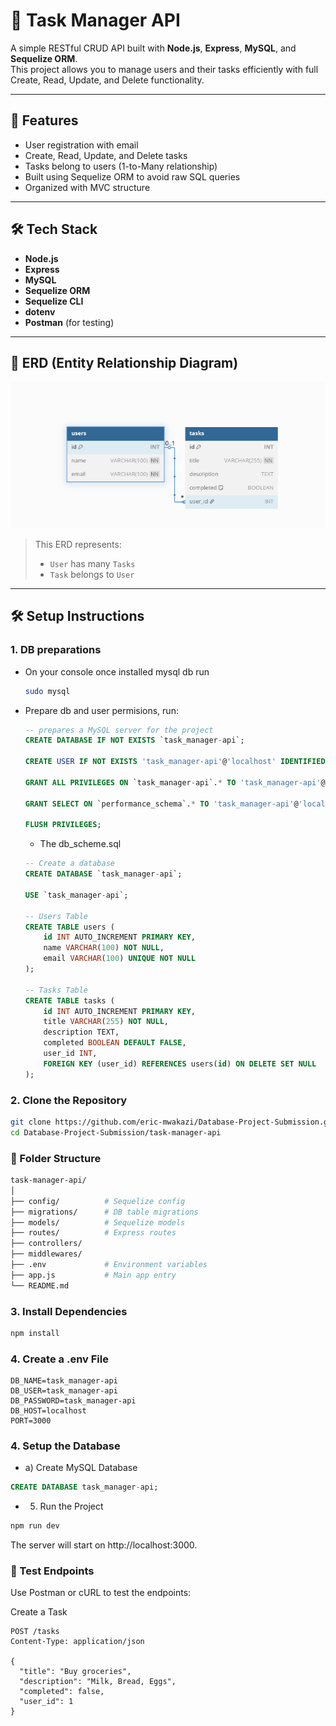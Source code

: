 # 📝 Task Manager API

A simple RESTful CRUD API built with **Node.js**, **Express**, **MySQL**, and **Sequelize ORM**.  
This project allows you to manage users and their tasks efficiently with full Create, Read, Update, and Delete functionality.

---

## 📌 Features

- User registration with email
- Create, Read, Update, and Delete tasks
- Tasks belong to users (1-to-Many relationship)
- Built using Sequelize ORM to avoid raw SQL queries
- Organized with MVC structure

---

## 🛠️ Tech Stack

- **Node.js**
- **Express**
- **MySQL**
- **Sequelize ORM**
- **Sequelize CLI**
- **dotenv**
- **Postman** (for testing)

---

## 🧱 ERD (Entity Relationship Diagram)

![ERD Screenshot](./images/erd.png)

> This ERD represents:
> - `User` has many `Tasks`
> - `Task` belongs to `User`

---

## 🛠️ Setup Instructions
### 1. DB preparations
* On your console once installed mysql db run
    ```bash
    sudo mysql
    ```
* Prepare db and user permisions, run:
    ```sql
    -- prepares a MySQL server for the project
    CREATE DATABASE IF NOT EXISTS `task_manager-api`;

    CREATE USER IF NOT EXISTS 'task_manager-api'@'localhost' IDENTIFIED BY 'task_manager-api';

    GRANT ALL PRIVILEGES ON `task_manager-api`.* TO 'task_manager-api'@'localhost';

    GRANT SELECT ON `performance_schema`.* TO 'task_manager-api'@'localhost';

    FLUSH PRIVILEGES;
    ```
    * The db_scheme.sql
    ```sql
    -- Create a database
    CREATE DATABASE `task_manager-api`;

    USE `task_manager-api`;

    -- Users Table
    CREATE TABLE users (
        id INT AUTO_INCREMENT PRIMARY KEY,
        name VARCHAR(100) NOT NULL,
        email VARCHAR(100) UNIQUE NOT NULL
    );

    -- Tasks Table
    CREATE TABLE tasks (
        id INT AUTO_INCREMENT PRIMARY KEY,
        title VARCHAR(255) NOT NULL,
        description TEXT,
        completed BOOLEAN DEFAULT FALSE,
        user_id INT,
        FOREIGN KEY (user_id) REFERENCES users(id) ON DELETE SET NULL
    );
    ```
### 2. Clone the Repository

```bash
git clone https://github.com/eric-mwakazi/Database-Project-Submission.git
cd Database-Project-Submission/task-manager-api
```
### 📂 Folder Structure
```bash
task-manager-api/
│
├── config/          # Sequelize config
├── migrations/      # DB table migrations
├── models/          # Sequelize models
├── routes/          # Express routes
├── controllers/
├── middlewares/
├── .env             # Environment variables
├── app.js           # Main app entry
└── README.md
```
### 3. Install Dependencies
```bash
npm install
```
### 4. Create a .env File
```env
DB_NAME=task_manager-api
DB_USER=task_manager-api
DB_PASSWORD=task_manager-api
DB_HOST=localhost
PORT=3000
```
### 4. Setup the Database
* a) Create MySQL Database
```sql
CREATE DATABASE task_manager-api;
```
* 5. Run the Project
```bash
npm run dev
```
The server will start on http://localhost:3000.

### 🧪 Test Endpoints
Use Postman or cURL to test the endpoints:

Create a Task
```http
POST /tasks
Content-Type: application/json

{
  "title": "Buy groceries",
  "description": "Milk, Bread, Eggs",
  "completed": false,
  "user_id": 1
}
```

